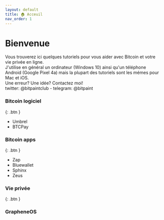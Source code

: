 ```yaml
---
layout: default
title: 🏠 Acceuil
nav_order: 1
---
```


# Bienvenue
Vous trouverez ici quelques tutoriels pour vous aider avec Bitcoin et votre vie privée en ligne.<br>
J'utilise en général un ordinateur (Windows 10) ainsi qu'un téléphone Android (Google Pixel 4a) mais la plupart des tutoriels sont les mémes pour Mac et iOS.<br>
Une erreur? Une idée? Contactez moi!<br>
twitter: @bitpaintclub - telegram: @bitpaint
<br>
### Bitcoin logiciel
{: .btn }
- Umbrel
- BTCPay


### Bitcoin apps
{: .btn }
- Zap 
- Bluewallet
- Sphinx
- Zeus


### Vie privée
{: .btn }

### GrapheneOS

